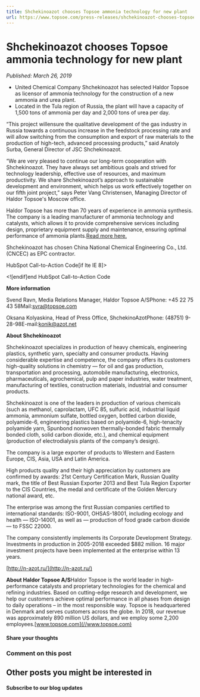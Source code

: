 ```yaml
---
title: Shchekinoazot chooses Topsoe ammonia technology for new plant
url: https://www.topsoe.com/press-releases/shchekinoazot-chooses-topsoe-ammonia-technology-for-new-plant#main-content
---
```


# Shchekinoazot chooses Topsoe ammonia technology for new plant

*Published: March 26, 2019*

- United Chemical Company Shchekinoazot has selected Haldor Topsoe as licensor of ammonia technology for the construction of a new ammonia and urea plant.
- Located in the Tula region of Russia, the plant will have a capacity of 1,500 tons of ammonia per day and 2,000 tons of urea per day.

“This project willensure the qualitative development of the gas industry in Russia towards a continuous increase in the feedstock processing rate and will allow switching from the consumption and export of raw materials to the production of high-tech, advanced processing products,” said Anatoly Surba, General Director of JSC Shchekinoazot.

“We are very pleased to continue our long-term cooperation with Shchekinoazot. They have always set ambitious goals and strived for technology leadership, effective use of resources, and maximum productivity. We share Shchekinoazot’s approach to sustainable development and environment, which helps us work effectively together on our fifth joint project,” says Peter Vang Christensen, Managing Director of Haldor Topsoe's Moscow office.

Haldor Topsoe has more than 70 years of experience in ammonia synthesis. The company is a leading manufacturer of ammonia technology and catalysts, which allows it to provide comprehensive services including design, proprietary equipment supply and maintenance, ensuring optimal performance of ammonia plants.[Read more here.](https://www.topsoe.com/processes/ammonia)

Shchekinoazot has chosen China National Chemical Engineering Co., Ltd. (CNCEC) as EPC contractor.

HubSpot Call-to-Action Code[if lte IE 8]><div id="hs-cta-ie-element"></div><![endif][](https://cta-redirect.hubspot.com/cta/redirect/2115834/ef5587ab-04d5-4c2b-9671-cbfa62254a52)end HubSpot Call-to-Action Code

**More information**

Svend Ravn, Media Relations Manager, Haldor Topsoe A/SPhone: +45 22 75 43 58Mail:[svra@topsoe.com](mailto:svra@topsoe.com)

Oksana Kolyaskina, Head of Press Office, ShchekinoAzotPhone: (48751) 9-28-98E-mail:[konik@azot.net](mailto:konik@azot.net)

**About Shchekinoazot**

Shchekinoazot specializes in production of heavy chemicals, engineering plastics, synthetic yarn, specialty and consumer products. Having considerable expertise and competence, the company offers its customers high-quality solutions in chemistry — for oil and gas production, transportation and processing, automobile manufacturing, electronics, pharmaceuticals, agrochemical, pulp and paper industries, water treatment, manufacturing of textiles, construction materials, industrial and consumer products.

Shchekinoazot is one of the leaders in production of various chemicals (such as methanol, caprolactam, UFC 85, sulfuric acid, industrial liquid ammonia, ammonium sulfate, bottled oxygen, bottled carbon dioxide, polyamide-6, engineering plastics based on polyamide-6, high-tenacity polyamide yarn, Spunbond nonwoven thermally-bonded fabric thermally bonded cloth, solid carbon dioxide, etc.), and chemical equipment (production of electrodialysis plants of the company’s design).

The company is a large exporter of products to Western and Eastern Europe, CIS, Asia, USA and Latin America.

High products quality and their high appreciation by customers are confirmed by awards: 21st Century Certification Mark, Russian Quality mark, the title of Best Russian Exporter 2013 and Best Tula Region Exporter to the CIS Countries, the medal and certificate of the Golden Mercury national award, etc.

The enterprise was among the first Russian companies certified to international standards: ISO-9001, OHSAS-18001, including ecology and health — ISO-14001, as well as — production of food grade carbon dioxide — to FSSC 22000.

The company consistently implements its Corporate Development Strategy. Investments in production in 2005-2018 exceeded $882 million. 16 major investment projects have been implemented at the enterprise within 13 years.

[http://n-azot.ru/](http://n-azot.ru/)

**About Haldor Topsoe A/S**Haldor Topsoe is the world leader in high-performance catalysts and proprietary technologies for the chemical and refining industries. Based on cutting-edge research and development, we help our customers achieve optimal performance in all phases from design to daily operations – in the most responsible way. Topsoe is headquartered in Denmark and serves customers across the globe. In 2018, our revenue was approximately 890 million US dollars, and we employ some 2,200 employees.[www.topsoe.com](//www.topsoe.com)

#### Share your thoughts

### Comment on this post

## Other posts you might be interested in

#### Subscribe to our blog updates